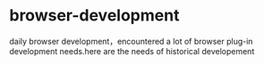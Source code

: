 # browser-development
daily browser development，encountered a lot of browser plug-in development needs.here are the needs of historical developement

